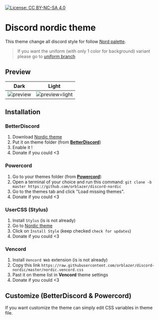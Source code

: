 [![License: CC BY-NC-SA 4.0](https://img.shields.io/badge/License-CC%20BY--NC--SA%204.0-lightgrey.svg)](https://creativecommons.org/licenses/by-nc-sa/4.0/)

# Discord nordic theme

This theme change all discord style for follow [Nord palette](https://www.nordtheme.com/).

> If you want the uniform (with only 1 color for background) variant please go to [uniform branch](https://github.com/orblazer/discord-nordic/tree/uniform)

## Preview

|                                               Dark                                               |                                                    Light                                                     |
| :----------------------------------------------------------------------------------------------: | :----------------------------------------------------------------------------------------------------------: |
| ![preview](https://raw.githubusercontent.com/orblazer/discord-nordic/master/.github/preview.png) | ![preview=light](https://raw.githubusercontent.com/orblazer/discord-nordic/master/.github/preview-light.png) |

## Installation

### BetterDiscord

1. Download [Nordic theme](https://betterdiscord.app/theme/Nordic)
2. Put it on theme folder (from **[BetterDiscord](https://github.com/rauenzi/BetterDiscordApp)**)
3. Enable it !
4. Donate if you could <3

### Powercord

1. Go to your themes folder (from **[Powercord](https://powercord.dev/)**)
2. Open a terminal of your choice and run this command: `git clone -b master https://github.com/orblazer/discord-nordic`
3. Go to the themes tab and click "Load missing themes".
4. Donate if you could <3

### UserCSS (Stylus)

1. Install `Stylus` (is is not already)
2. Go to [Nordic theme](https://raw.githubusercontent.com/orblazer/discord-nordic/master/nordic.user.css)
3. Click on `Install Style` (keep checked `check for updates`)
4. Donate if you could <3

### Vencord

1. Install `Vencord Web` extension (is is not already)
2. Copy this link `https://raw.githubusercontent.com/orblazer/discord-nordic/master/nordic.vencord.css`
3. Past it on theme list in **Vencord** theme settings
4. Donate if you could <3

## Customize (BetterDiscord & Powercord)

If you want customize the theme can simply edit CSS variables in theme file.
